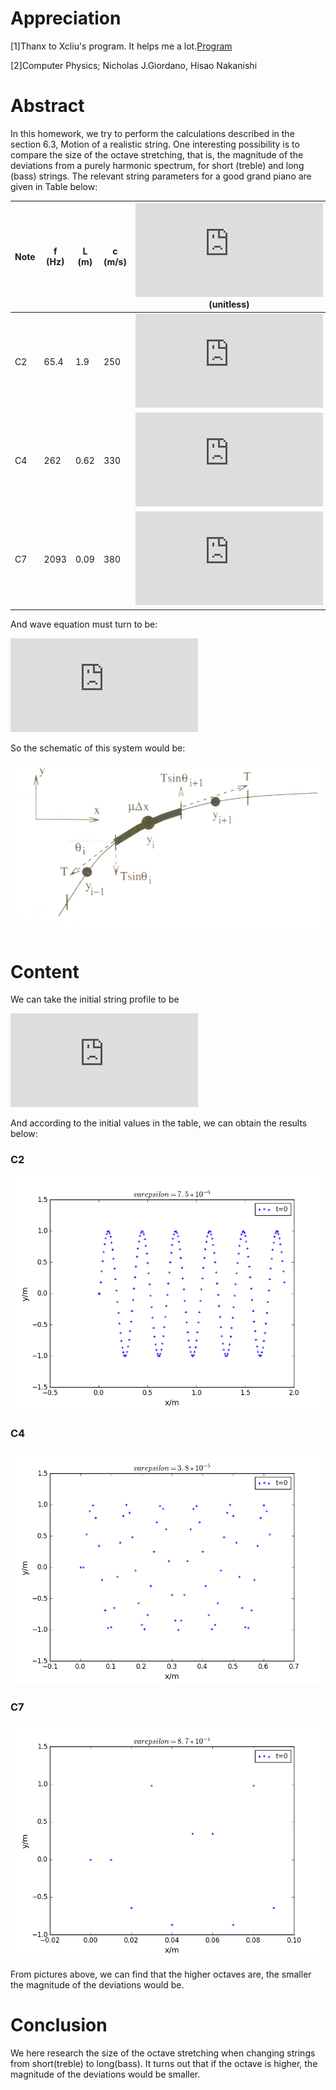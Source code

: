 # Appreciation
[1]Thanx to Xcliu's program. It helps me a lot.[Program](https://www.zybuluo.com/Xc-liu/note/401950)

[2]Computer Physics; Nicholas J.Giordano, Hisao Nakanishi

# Abstract
In this homework, we try to perform the calculations described in the section 6.3, Motion of a realistic string. One interesting possibility is to compare the size of the octave stretching, that is, the magnitude of the deviations from a purely harmonic spectrum, for short (treble) and long (bass) strings. The relevant string parameters for a good grand piano are given in Table below:

Note | f (Hz) | L (m) | c (m/s) | ![](http://latex.codecogs.com/gif.latex?%5Cepsilon) (unitless) | b (![](http://latex.codecogs.com/gif.latex?s%5E%7B-1%7D))
---- | ------------- | ------------ | ------------ | ------------ | ------------
C2 | 65.4 | 1.9 | 250 | ![](http://latex.codecogs.com/gif.latex?7.5%20%5Ctimes%2010%5E%7B-6%7D) | 0.5
C4 | 262 | 0.62 | 330 | ![](http://latex.codecogs.com/gif.latex?3.8%20%5Ctimes%2010%5E%7B-5%7D) | 0.5
C7 | 2093 | 0.09 | 380 | ![](http://latex.codecogs.com/gif.latex?8.7%20%5Ctimes%2010%5E%7B-4%7D) | 0.5

And wave equation must turn to be:

![](http://latex.codecogs.com/gif.latex?%5Cfrac%7B%5Cpartial%5E2y%20%7D%7B%5Cpartial%20t%5E2%7D%20%3D%20c%5E2%28%5Cfrac%7B%5Cpartial%5Ey%7D%7B%5Cpartial%20x%5E2%7D-%5Cepsilon%20L%5E2%5Cfrac%7B%5Cpartial%20%5E4y%7D%7B%5Cpartial%20x%5E4%7D%29)

So the schematic of this system would be:

![](https://github.com/Nucleus2014/computationalphysics_N2014301020131/blob/master/homework_14/wave.jpg)

# Content
We can take the initial string profile to be

![](http://latex.codecogs.com/gif.latex?y%3Dsin%5Cfrac%7B2%5Ccdot%20%5Cpi%28n&plus;0.5%29%7D%7B1.9%7Dx)

And according to the initial values in the table, we can obtain the results below:

### C2
![](https://github.com/Nucleus2014/computationalphysics_N2014301020131/blob/master/homework_14/homework_7.png)

### C4
![](https://github.com/Nucleus2014/computationalphysics_N2014301020131/blob/master/homework_14/homework_14_1.png)

### C7
![](https://github.com/Nucleus2014/computationalphysics_N2014301020131/blob/master/homework_14/homework_14_2.png)

From pictures above, we can find that the higher octaves are, the smaller the magnitude of the deviations would be. 

# Conclusion
We here research the size of the octave stretching when changing strings from short(treble) to long(bass). It turns out that if the octave is higher, the magnitude of the deviations would be smaller.
